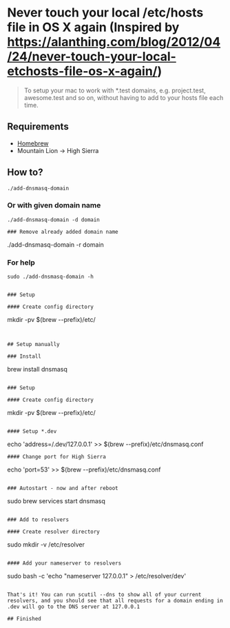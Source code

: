 # Never touch your local /etc/hosts file in OS X again (Inspired by https://alanthing.com/blog/2012/04/24/never-touch-your-local-etchosts-file-os-x-again/)

> To setup your mac to work with *.test domains, e.g. project.test, awesome.test and so on, without having to add to your hosts file each time.

## Requirements

* [Homebrew](https://brew.sh/)
* Mountain Lion -> High Sierra

## How to?
```
./add-dnsmasq-domain
```

### Or with given domain name
```
./add-dnsmasq-domain -d domain

### Remove already added domain name
```
./add-dnsmasq-domain -r domain

### For help
```
sudo ./add-dnsmasq-domain -h


### Setup

#### Create config directory
```
mkdir -pv $(brew --prefix)/etc/
```


## Setup manually

### Install
```
brew install dnsmasq
```

### Setup

#### Create config directory
```
mkdir -pv $(brew --prefix)/etc/
```

#### Setup *.dev
```
echo 'address=/.dev/127.0.0.1' >> $(brew --prefix)/etc/dnsmasq.conf
```
#### Change port for High Sierra
```
echo 'port=53' >> $(brew --prefix)/etc/dnsmasq.conf
```

### Autostart - now and after reboot
```
sudo brew services start dnsmasq
```

### Add to resolvers

#### Create resolver directory
```
sudo mkdir -v /etc/resolver
```

#### Add your nameserver to resolvers
```
sudo bash -c 'echo "nameserver 127.0.0.1" > /etc/resolver/dev'
```

That's it! You can run scutil --dns to show all of your current resolvers, and you should see that all requests for a domain ending in .dev will go to the DNS server at 127.0.0.1

## Finished
